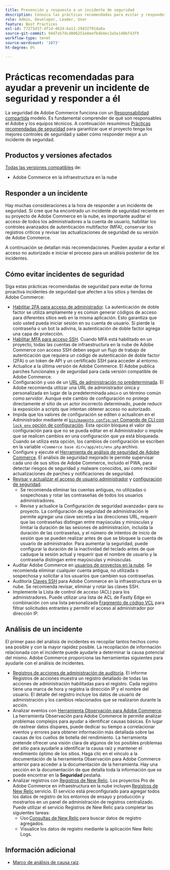 ```yaml
---
title: Prevención y respuesta a un incidente de seguridad
description: Conozca las prácticas recomendadas para evitar y responder a los incidentes de seguridad en su proyecto de infraestructura en la nube de Adobe Commerce.
role: Admin, Developer, Leader, User
feature: Best Practices
exl-id: 77275d37-4f1d-462d-ba11-29432791da6a
source-git-commit: 94d7a57dcd006251e8eefbdb4ec3a5e140bf43f9
workflow-type: tm+mt
source-wordcount: '1073'
ht-degree: 0%

---
```


# Prácticas recomendadas para ayudar a prevenir un incidente de seguridad y responder a él

La seguridad de Adobe Commerce funciona con un [Responsabilidad compartida](https://www.adobe.com/content/dam/cc/en/trust-center/ungated/whitepapers/experience-cloud/adobe-commerce-shared-responsibility-guide.pdf) modelo. Es fundamental comprender de qué son responsables el Adobe y los equipos técnicos. A continuación resumimos [Prácticas recomendadas de seguridad](https://www.adobe.com/content/dam/cc/en/security/pdfs/Adobe-Magento-Commerce-Best-Practices-Guide.pdf) para garantizar que el proyecto tenga los mejores controles de seguridad y saber cómo responder mejor a un incidente de seguridad.

## Productos y versiones afectados

[Todas las versiones compatibles](../../../release/versions.md) de:

- Adobe Commerce en la infraestructura en la nube

## Responder a un incidente

Hay muchas consideraciones a la hora de responder a un incidente de seguridad. Si cree que ha encontrado un incidente de seguridad reciente en su proyecto de Adobe Commerce en la nube, es importante auditar el acceso de todos los administradores a la cuenta de usuario, habilitar los controles avanzados de autenticación multifactor (MFA), conservar los registros críticos y revisar las actualizaciones de seguridad de su versión de Adobe Commerce.

A continuación se detallan más recomendaciones. Pueden ayudar a evitar el acceso no autorizado e iniciar el proceso para un análisis posterior de los incidentes.

## Cómo evitar incidentes de seguridad

Siga estas prácticas recomendadas de seguridad para evitar de forma proactiva incidentes de seguridad que afecten a los sitios y tiendas de Adobe Commerce:

- [Habilitar 2FA para acceso de administrador](https://docs.magento.com/user-guide/stores/security-two-factor-authentication.html).
La autenticación de doble factor se utiliza ampliamente y es común generar códigos de acceso para diferentes sitios web en la misma aplicación. Esto garantiza que solo usted pueda iniciar sesión en su cuenta de usuario. Si pierde la contraseña o un bot la adivina, la autenticación de doble factor agrega una capa de protección.
- [Habilitar MFA para acceso SSH](https://devdocs.magento.com/cloud/project/project-enable-mfa-enforcement.html).
Cuando MFA está habilitado en un proyecto, todas las cuentas de infraestructura en la nube de Adobe Commerce con acceso SSH deben seguir un flujo de trabajo de autenticación que requiera un código de autenticación de doble factor (2FA) o un token de API y un certificado SSH para acceder al entorno.
- Actualice a la última versión de Adobe Commerce.
El Adobe publica parches funcionales y de seguridad para cada versión compatible de Adobe Commerce.
- Configuración y uso de un [URL de administración no predeterminada](https://docs.magento.com/user-guide/stores/store-urls-custom-admin.html).
El Adobe recomienda utilizar una URL de administrador única y personalizada en lugar de la predeterminada `admin` o un término común como *servidor*. Aunque este cambio de configuración no protege directamente el sitio de un actor incorrecto determinado, puede reducir la exposición a scripts que intentan obtener acceso no autorizado.
- Impida que los valores de configuración se editen o actualicen en el Administrador mediante el  [`bin/magento config:set` Comando de CLI con `lock env` opción de configuración](https://experienceleague.adobe.com/docs/commerce-operations/configuration-guide/cli/configuration-management/set-configuration-values.html#set-configuration-values-that-cannot-be-edited-in-the-admin). Esta opción bloquea el valor de configuración para que no se pueda editar en el Administrador o impide que se realicen cambios en una configuración que ya está bloqueada. Cuando se utiliza esta opción, los cambios de configuración se escriben en la variable `<Commerce base dir>/app/etc/env.php` archivo.
- Configure y ejecute el [Herramienta de análisis de seguridad de Adobe Commerce](https://docs.magento.com/user-guide/magento/security-scan.html).
El análisis de seguridad mejorado le permite supervisar cada uno de sus sitios de Adobe Commerce, incluido el PWA, para detectar riesgos de seguridad y malware conocidos, así como recibir actualizaciones de parches y notificaciones de seguridad.
- [Revisar y actualizar el acceso de usuario administrador](https://docs.magento.com/user-guide/system/permissions-users-all.html) y [configuración de seguridad](https://docs.magento.com/user-guide/stores/security-admin.html).
   - Se recomienda eliminar las cuentas antiguas, no utilizadas o sospechosas y rotar las contraseñas de todos los usuarios administradores.
   - Revise y actualice la Configuración de seguridad avanzada&lt; para su proyecto. La configuración de seguridad de administración le permite agregar una clave secreta a las direcciones URL, requerir que las contraseñas distingan entre mayúsculas y minúsculas y limitar la duración de las sesiones de administración, incluida la duración de las contraseñas, y el número de intentos de inicio de sesión que se pueden realizar antes de que se bloquee la cuenta de usuario de administrador. Para aumentar la seguridad, puede configurar la duración de la inactividad del teclado antes de que caduque la sesión actual y requerir que el nombre de usuario y la contraseña distingan entre mayúsculas y minúsculas.
- Auditar Adobe Commerce en [usuarios de proyectos en la nube](https://devdocs.magento.com/cloud/project/user-admin.html).
Se recomienda eliminar cualquier cuenta antigua, no utilizada o sospechosa y solicitar a los usuarios que cambien sus contraseñas.
- Auditoría [Claves SSH](https://devdocs.magento.com/cloud/before/before-workspace-ssh.html) para Adobe Commerce en la infraestructura en la nube.
Se recomienda revisar, eliminar y rotar las claves SSH.
- Implemente la Lista de control de acceso (ACL) para los administradores.
Puede utilizar una lista de ACL de Fastly Edge en combinación con una lista personalizada [Fragmento de código VCL](https://devdocs.magento.com/cloud/cdn/fastly-vcl-allowlist.html#vcl) para filtrar solicitudes entrantes y permitir el acceso al administrador por dirección IP.

## Análisis de un incidente

El primer paso del análisis de incidentes es recopilar tantos hechos como sea posible y con la mayor rapidez posible. La recopilación de información relacionada con el incidente puede ayudarle a determinar la causa potencial del mismo. Adobe Commerce proporciona las herramientas siguientes para ayudarle con el análisis de incidentes.

- [Registros de acciones de administración de auditoría](https://docs.magento.com/user-guide/system/action-log-report.html).
El informe Registros de acciones muestra un registro detallado de todas las acciones de administración habilitadas para el registro. Cada registro tiene una marca de hora y registra la dirección IP y el nombre del usuario. El detalle del registro incluye los datos de usuario de administración y los cambios relacionados que se realizaron durante la acción.
- Analizar eventos con [Herramienta Observación para Adobe Commerce](https://experienceleague.adobe.com/docs/commerce-operations/tools/observation-for-adobe-commerce/intro.html?lang=en).
La herramienta Observación para Adobe Commerce le permite analizar problemas complejos para ayudar a identificar causas básicas. En lugar de rastrear datos dispares, puede dedicar su tiempo a correlacionar eventos y errores para obtener información más detallada sobre las causas de los cuellos de botella del rendimiento.
La herramienta pretende ofrecer una visión clara de algunos de los posibles problemas del sitio para ayudarle a identificar la causa raíz y mantener el rendimiento óptimo de los sitios. Haga clic en el vínculo a la documentación de la herramienta Observación para Adobe Commerce anterior para acceder a la documentación de la herramienta. Hay una sección en la documentación de que detalla toda la información que se puede encontrar en la **Seguridad** pestaña.
- Analizar registros con [Registros de New Relic](https://devdocs.magento.com/cloud/project/new-relic.html#new-relic-logs). Los proyectos Pro de Adobe Commerce en infraestructura en la nube incluyen [Registros de New Relic](https://docs.newrelic.com/docs/logs/new-relic-logs/get-started/introduction-new-relic-logs) servicio. El servicio está preconfigurado para agregar todos los datos de registro de los entornos de ensayo y producción y mostrarlos en un panel de administración de registros centralizado.
Puede utilizar el servicio Registros de New Relic para completar las siguientes tareas:
   - Uso [Consultas de New Relic](https://docs.newrelic.com/docs/logs/new-relic-logs/ui-data/query-syntax-logs) para buscar datos de registro agregados.
   - Visualice los datos de registro mediante la aplicación New Relic Logs.

## Información adicional

- [Marco de análisis de causa raíz](https://sansec.io/kb/incident-response/magento-root-cause-analysis).
